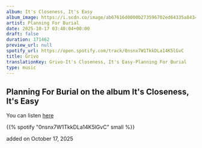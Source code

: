 ```yaml
---
album: It's Closeness, It's Easy
album_image: https://i.scdn.co/image/ab67616d0000b273596702ed64335a8434b7ef8f
artist: Planning For Burial
date: 2025-10-17 03:40:04+00:00
draft: false
duration: 171462
preview_url: null
spotify_url: https://open.spotify.com/track/0nsnx7W1TkkDLa14K5lGvC
title: Grivo
translationKey: Grivo-It's Closeness, It's Easy-Planning For Burial
type: music
---
```



## Planning For Burial on the album It's Closeness, It's Easy

You can listen [here](https://open.spotify.com/track/0nsnx7W1TkkDLa14K5lGvC)

{{% spotify "0nsnx7W1TkkDLa14K5lGvC" small %}}

added on October 17, 2025